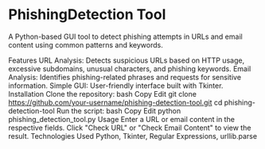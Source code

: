 # PhishingDetection Tool
A Python-based GUI tool to detect phishing attempts in URLs and email content using common patterns and keywords.

Features
URL Analysis: Detects suspicious URLs based on HTTP usage, excessive subdomains, unusual characters, and phishing keywords.
Email Analysis: Identifies phishing-related phrases and requests for sensitive information.
Simple GUI: User-friendly interface built with Tkinter.
Installation
Clone the repository:
bash
Copy
Edit
git clone https://github.com/your-username/phishing-detection-tool.git
cd phishing-detection-tool
Run the script:
bash
Copy
Edit
python phishing_detection_tool.py
Usage
Enter a URL or email content in the respective fields.
Click "Check URL" or "Check Email Content" to view the result.
Technologies Used
Python, Tkinter, Regular Expressions, urllib.parse
 
